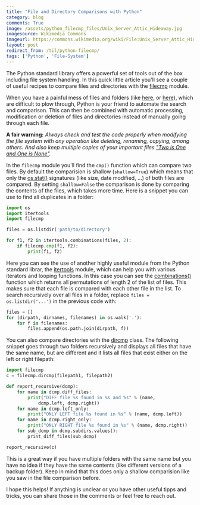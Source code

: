 ```yaml
---
title: "File and Directory Comparisons with Python"
category: blog
comments: True
image: /assets/python_filecmp_files/Unix_Server_Attic_Hideaway.jpg
imagesource: Wikimedia Commons
imageurl: https://commons.wikimedia.org/wiki/File:Unix_Server_Attic_Hideaway.jpeg
layout: post
redirect_from: /til/python-filecmp/
tags: ['Python', 'File-System']
---
```

The Python standard library offers a powerful set of tools out of the box including file system handling. In this quick little article you'll see a couple of useful recipes to compare files and directories with the [filecmp](https://docs.python.org/3/library/filecmp.html) module.

When you have a painful mess of files and folders (like [here](https://xkcd.com/1360/), or [here](https://xkcd.com/1459/)), which are difficult to plow through, Python is your friend to automate the search and comparison. This can then be combined with automatic processing, modification or deletion of files and directories instead of manually going through each file. 

__A fair warning:__ _Always check and test the code properly when modifying the file system with any operation like deleting, renaming, copying, among others. And also keep multiple copies of your important files ["Two is One and One is None"](https://www.forbes.com/sites/work-in-progress/2011/06/21/two-is-one-and-one-is-none/)._

In the `filecmp` module you'll find the `cmp()` function which can compare two files. By default the comparision is shallow (`shallow=True`) which means that only the [os.stat()](https://docs.python.org/3/library/os.html#os.stat) signatures (like size, date modified, ...) of both files are compared. By setting `shallow=False` the comparison is done by comparing the contents of the files, which takes more time. Here is a snippet you can use to find all duplicates in a folder:

```python
import os
import itertools
import filecmp

files = os.listdir('path/to/directory')

for f1, f2 in itertools.combinations(files, 2):
    if filecmp.cmp(f1, f2):
        print(f1, f2)
```

Here you can see the use of another highly useful module from the Python standard librar, the [itertools](https://docs.python.org/3/library/itertools.html) module, which can help you with various iterators and looping functions. In this case you can see the [combinations()](https://docs.python.org/3/library/itertools.html#itertools.combinations) function which returns all permutations of length 2 of the list of files. This makes sure that each file is compared with each other file in the list. To search recursively over all files in a folder, replace `files = os.listdir('...')` in the previous code with: 

```python
files = []
for (dirpath, dirnames, filenames) in os.walk('.'):
    for f in filenames:
        files.append(os.path.join(dirpath, f))
```

You can also compare directories with the [dircmp](https://docs.python.org/3/library/filecmp.html#the-dircmp-class) class. The following snippet goes through two folders recursively and displays all files that have the same name, but are different and it lists all files that exist either on the left or right filepath:

```python
import filecmp
c = filecmp.dircmp(filepath1, filepath2)

def report_recursive(dcmp):
    for name in dcmp.diff_files:
        print("DIFF file %s found in %s and %s" % (name, 
            dcmp.left, dcmp.right))
    for name in dcmp.left_only:
        print("ONLY LEFT file %s found in %s" % (name, dcmp.left))
    for name in dcmp.right_only:
        print("ONLY RIGHT file %s found in %s" % (name, dcmp.right))
    for sub_dcmp in dcmp.subdirs.values():
        print_diff_files(sub_dcmp)

report_recursive(c)
```

This is a great way if you have multiple folders with the same name but you have no idea if they have the same contents (like different versions of a backup folder). Keep in mind that this does only a shallow comparision like you saw in the file comparison before.

I hope this helps! If anything is unclear or you have other useful tipps and tricks, you can share those in the comments or feel free to reach out.